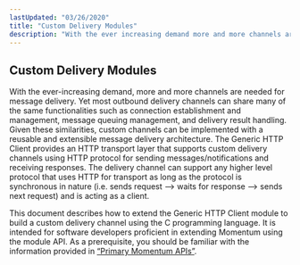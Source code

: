 ```yaml
---
lastUpdated: "03/26/2020"
title: "Custom Delivery Modules"
description: "With the ever increasing demand more and more channels are needed for message delivery Yet most outbound delivery channels can share many of the same functionalities such as connection establishment and management message queuing management and delivery result handling Given these similarities custom channels can be implemented with a reusable..."
---
```


## <a name="custom_channels"></a> Custom Delivery Modules


With the ever-increasing demand, more and more channels are needed for message delivery. Yet most outbound delivery channels can share many of the same functionalities such as connection establishment and management, message queuing management, and delivery result handling. Given these similarities, custom channels can be implemented with a reusable and extensible message delivery architecture. The Generic HTTP Client provides an HTTP transport layer that supports custom delivery channels using HTTP protocol for sending messages/notifications and receiving responses. The delivery channel can support any higher level protocol that uses HTTP for transport as long as the protocol is synchronous in nature (i.e. sends request –> waits for response –> sends next request) and is acting as a client.

This document describes how to extend the Generic HTTP Client module to build a custom delivery channel using the C programming language. It is intended for software developers proficient in extending Momentum using the module API. As a prerequisite, you should be familiar with the information provided in [“Primary Momentum APIs”](/momentum/3/3-api/arch-primary-apis).